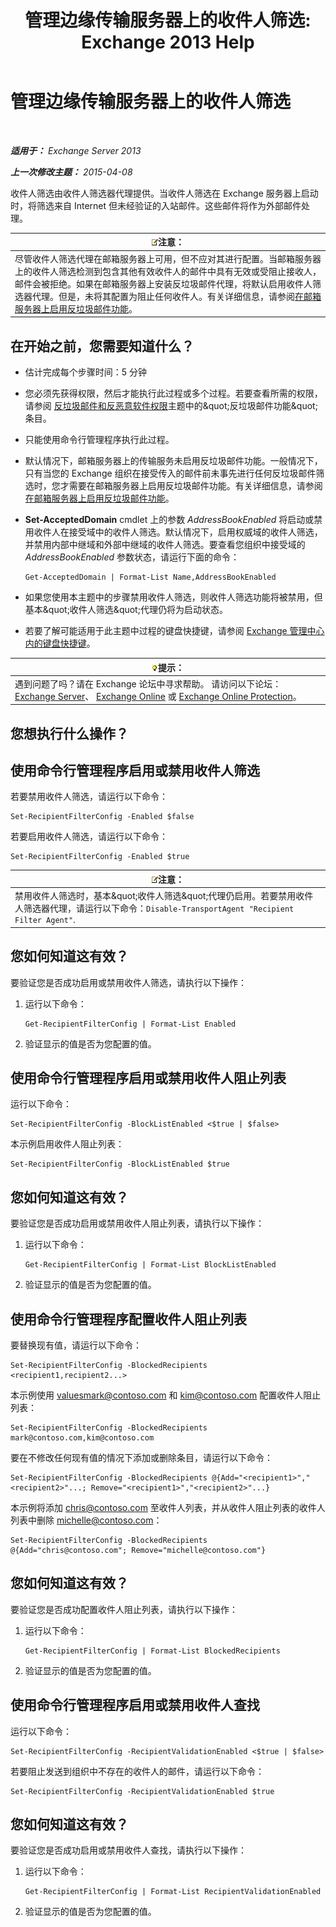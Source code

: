 ﻿---
title: '管理边缘传输服务器上的收件人筛选: Exchange 2013 Help'
TOCTitle: 管理边缘传输服务器上的收件人筛选
ms:assetid: f2d0041f-2872-4669-95ec-443233f4956d
ms:mtpsurl: https://technet.microsoft.com/zh-cn/library/Bb125187(v=EXCHG.150)
ms:contentKeyID: 50491929
ms.date: 05/21/2018
mtps_version: v=EXCHG.150
ms.translationtype: MT
---

# 管理边缘传输服务器上的收件人筛选

 

_**适用于：** Exchange Server 2013_

_**上一次修改主题：** 2015-04-08_

收件人筛选由收件人筛选器代理提供。当收件人筛选在 Exchange 服务器上启动时，将筛选来自 Internet 但未经验证的入站邮件。这些邮件将作为外部邮件处理。

<table>
<thead>
<tr class="header">
<th><img src="images/Bb124558.note(EXCHG.150).gif" title="注意" alt="注意" />注意：</th>
</tr>
</thead>
<tbody>
<tr class="odd">
<td>尽管收件人筛选代理在邮箱服务器上可用，但不应对其进行配置。当邮箱服务器上的收件人筛选检测到包含其他有效收件人的邮件中具有无效或受阻止接收人，邮件会被拒绝。如果在邮箱服务器上安装反垃圾邮件代理，将默认启用收件人筛选器代理。但是，未将其配置为阻止任何收件人。有关详细信息，请参阅<a href="enable-anti-spam-functionality-on-mailbox-servers-exchange-2013-help.md">在邮箱服务器上启用反垃圾邮件功能</a>。</td>
</tr>
</tbody>
</table>


## 在开始之前，您需要知道什么？

  - 估计完成每个步骤时间：5 分钟

  - 您必须先获得权限，然后才能执行此过程或多个过程。若要查看所需的权限，请参阅 [反垃圾邮件和反恶意软件权限](anti-spam-and-anti-malware-permissions-exchange-2013-help.md)主题中的\&quot;反垃圾邮件功能\&quot;条目。

  - 只能使用命令行管理程序执行此过程。

  - 默认情况下，邮箱服务器上的传输服务未启用反垃圾邮件功能。一般情况下，只有当您的 Exchange 组织在接受传入的邮件前未事先进行任何反垃圾邮件筛选时，您才需要在邮箱服务器上启用反垃圾邮件功能。有关详细信息，请参阅[在邮箱服务器上启用反垃圾邮件功能](enable-anti-spam-functionality-on-mailbox-servers-exchange-2013-help.md)。

  - **Set-AcceptedDomain** cmdlet 上的参数 *AddressBookEnabled* 将启动或禁用收件人在接受域中的收件人筛选。默认情况下，启用权威域的收件人筛选，并禁用内部中继域和外部中继域的收件人筛选。要查看您组织中接受域的 *AddressBookEnabled* 参数状态，请运行下面的命令：
    
        Get-AcceptedDomain | Format-List Name,AddressBookEnabled

  - 如果您使用本主题中的步骤禁用收件人筛选，则收件人筛选功能将被禁用，但基本\&quot;收件人筛选\&quot;代理仍将为启动状态。

  - 若要了解可能适用于此主题中过程的键盘快捷键，请参阅 [Exchange 管理中心内的键盘快捷键](keyboard-shortcuts-in-the-exchange-admin-center-exchange-online-protection-help.md)。

<table>
<thead>
<tr class="header">
<th><img src="images/Bb124558.tip(EXCHG.150).gif" title="提示" alt="提示" />提示：</th>
</tr>
</thead>
<tbody>
<tr class="odd">
<td>遇到问题了吗？请在 Exchange 论坛中寻求帮助。 请访问以下论坛：<a href="https://go.microsoft.com/fwlink/p/?linkid=60612">Exchange Server</a>、 <a href="https://go.microsoft.com/fwlink/p/?linkid=267542">Exchange Online</a> 或 <a href="https://go.microsoft.com/fwlink/p/?linkid=285351">Exchange Online Protection</a>。</td>
</tr>
</tbody>
</table>


## 您想执行什么操作？

## 使用命令行管理程序启用或禁用收件人筛选

若要禁用收件人筛选，请运行以下命令：

    Set-RecipientFilterConfig -Enabled $false

若要启用收件人筛选，请运行以下命令：

    Set-RecipientFilterConfig -Enabled $true

<table>
<thead>
<tr class="header">
<th><img src="images/Bb124558.note(EXCHG.150).gif" title="注意" alt="注意" />注意：</th>
</tr>
</thead>
<tbody>
<tr class="odd">
<td>禁用收件人筛选时，基本&amp;quot;收件人筛选&amp;quot;代理仍启用。若要禁用收件人筛选器代理，请运行以下命令：<code>Disable-TransportAgent &quot;Recipient Filter Agent&quot;</code>.</td>
</tr>
</tbody>
</table>


## 您如何知道这有效？

要验证您是否成功启用或禁用收件人筛选，请执行以下操作：

1.  运行以下命令：
    
        Get-RecipientFilterConfig | Format-List Enabled

2.  验证显示的值是否为您配置的值。

## 使用命令行管理程序启用或禁用收件人阻止列表

运行以下命令：

    Set-RecipientFilterConfig -BlockListEnabled <$true | $false>

本示例启用收件人阻止列表：

    Set-RecipientFilterConfig -BlockListEnabled $true

## 您如何知道这有效？

要验证您是否成功启用或禁用收件人阻止列表，请执行以下操作：

1.  运行以下命令：
    
        Get-RecipientFilterConfig | Format-List BlockListEnabled

2.  验证显示的值是否为您配置的值。

## 使用命令行管理程序配置收件人阻止列表

要替换现有值，请运行以下命令：

    Set-RecipientFilterConfig -BlockedRecipients <recipient1,recipient2...>

本示例使用 valuesmark@contoso.com 和 kim@contoso.com 配置收件人阻止列表：

    Set-RecipientFilterConfig -BlockedRecipients mark@contoso.com,kim@contoso.com

要在不修改任何现有值的情况下添加或删除条目，请运行以下命令：

    Set-RecipientFilterConfig -BlockedRecipients @{Add="<recipient1>","<recipient2>"...; Remove="<recipient1>","<recipient2>"...}

本示例将添加 chris@contoso.com 至收件人列表，并从收件人阻止列表的收件人列表中删除 michelle@contoso.com：

    Set-RecipientFilterConfig -BlockedRecipients @{Add="chris@contoso.com"; Remove="michelle@contoso.com"}

## 您如何知道这有效？

要验证您是否成功配置收件人阻止列表，请执行以下操作：

1.  运行以下命令：
    
        Get-RecipientFilterConfig | Format-List BlockedRecipients

2.  验证显示的值是否为您配置的值。

## 使用命令行管理程序启用或禁用收件人查找

运行以下命令：

    Set-RecipientFilterConfig -RecipientValidationEnabled <$true | $false>

若要阻止发送到组织中不存在的收件人的邮件，请运行以下命令：

    Set-RecipientFilterConfig -RecipientValidationEnabled $true

## 您如何知道这有效？

要验证您是否成功启用或禁用收件人查找，请执行以下操作：

1.  运行以下命令：
    
        Get-RecipientFilterConfig | Format-List RecipientValidationEnabled

2.  验证显示的值是否为您配置的值。

